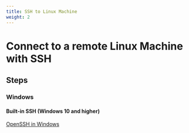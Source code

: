 ```yaml
---
title: SSH to Linux Machine
weight: 2
---
```

# Connect to a remote Linux Machine with SSH

## Steps

### Windows

#### Built-in SSH (Windows 10 and higher)

[OpenSSH in Windows](https://docs.microsoft.com/en-us/windows-server/administration/openssh/openssh_overview)